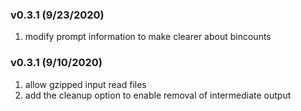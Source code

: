 ### v0.3.1 (9/23/2020)
1. modify prompt information to make clearer about bincounts

### v0.3.1 (9/10/2020)
1. allow gzipped input read files
2. add the cleanup option to enable removal of intermediate output
